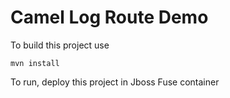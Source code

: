 Camel Log Route Demo 
=========================================

To build this project use

    mvn install

To run, deploy this project in Jboss Fuse container
